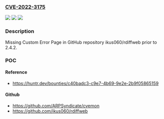 ### [CVE-2022-3175](https://cve.mitre.org/cgi-bin/cvename.cgi?name=CVE-2022-3175)
![](https://img.shields.io/static/v1?label=Product&message=ikus060%2Frdiffweb&color=blue)
![](https://img.shields.io/static/v1?label=Version&message=%3C%202.4.2%20&color=brighgreen)
![](https://img.shields.io/static/v1?label=Vulnerability&message=CWE-756%20Missing%20Custom%20Error%20Page&color=brighgreen)

### Description

Missing Custom Error Page in GitHub repository ikus060/rdiffweb prior to 2.4.2.

### POC

#### Reference
- https://huntr.dev/bounties/c40badc3-c9e7-4b69-9e2e-2b9f05865159

#### Github
- https://github.com/ARPSyndicate/cvemon
- https://github.com/ikus060/rdiffweb

